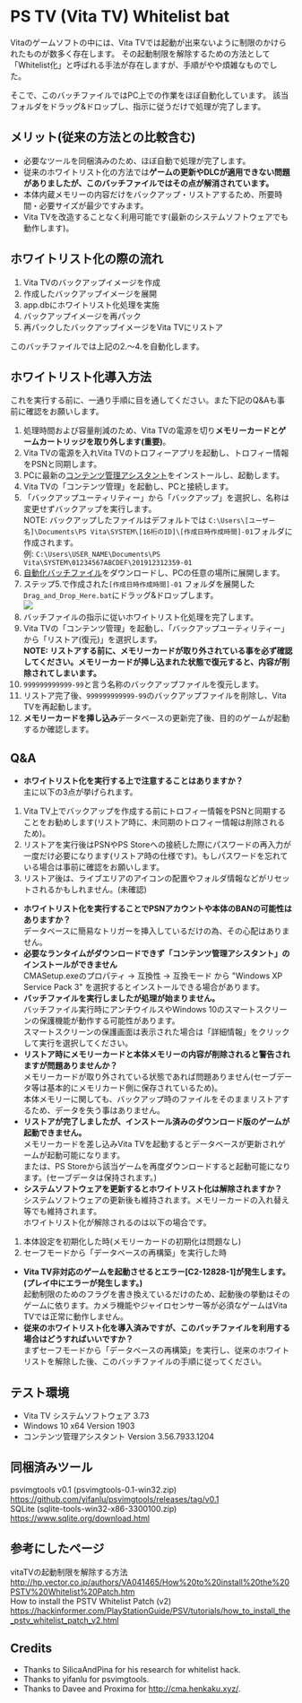 # PS TV (Vita TV) Whitelist bat
Vitaのゲームソフトの中には、Vita TVでは起動が出来ないように制限のかけられたものが数多く存在します。
その起動制限を解除するための方法として「Whitelist化」と呼ばれる手法が存在しますが、手順がやや煩雑なものでした。

そこで、このバッチファイルではPC上での作業をほぼ自動化しています。 該当フォルダをドラッグ&ドロップし、指示に従うだけで処理が完了します。


## メリット(従来の方法との比較含む)
- 必要なツールを同梱済みのため、ほぼ自動で処理が完了します。
- 従来のホワイトリスト化の方法では**ゲームの更新やDLCが適用できない問題がありましたが、このバッチファイルではその点が解消されています。**
- 本体内蔵メモリーの内容だけをバックアップ・リストアするため、所要時間・必要サイズが最少ですみます。
- Vita TVを改造することなく利用可能です(最新のシステムソフトウェアでも動作します)。

## ホワイトリスト化の際の流れ
1. Vita TVのバックアップイメージを作成
2. 作成したバックアップイメージを展開
3. app.dbにホワイトリスト化処理を実施
4. バックアップイメージを再パック
5. 再パックしたバックアップイメージをVita TVにリストア

このバッチファイルでは上記の2.～4.を自動化します。

## ホワイトリスト化導入方法
これを実行する前に、一通り手順に目を通してください。また下記のQ&Aも事前に確認をお願いします。
1. 処理時間および容量削減のため、Vita TVの電源を切り**メモリーカードとゲームカートリッジを取り外します(重要)**。
2. Vita TVの電源を入れVita TVのトロフィーアプリを起動し、トロフィー情報をPSNと同期します。
3. PCに最新の[コンテンツ管理アシスタント](http://cma.dl.playstation.net/cma/win/jp/)をインストールし、起動します。
4. Vita TVの「コンテンツ管理」を起動し、PCと接続します。
5. 「バックアップユーティリティー」から「バックアップ」を選択し、名称は変更せずバックアップを実行します。  
NOTE: バックアップしたファイルはデフォルトでは `C:\Users\[ユーザー名]\Documents\PS Vita\SYSTEM\[16桁のID]\[作成日時作成時間]-01`フォルダに作成されます。  
例: `C:\Users\USER_NAME\Documents\PS Vita\SYSTEM\01234567ABCDEF\201912312359-01`  
6. [自動化バッチファイル](https://github.com/1jtp8sobiu/ps_tv_whitelist_bat/archive/master.zip)をダウンロードし、PCの任意の場所に展開します。
7. ステップ5.で作成された`[作成日時作成時間]-01` フォルダを展開した`Drag_and_Drop_Here.bat`にドラッグ&ドロップします。  
![](https://github.com/1jtp8sobiu/ps_tv_whitelist_bat/raw/master/img/25a2e475e4d5edcd602e242dbca8fd9e.png)
8. バッチファイルの指示に従いホワイトリスト化処理を完了します。
9. Vita TVの「コンテンツ管理」を起動し、「バックアップユーティリティー」から「リストア(復元)」を選択します。  
**NOTE: リストアする前に、メモリーカードが取り外されている事を必ず確認してください。メモリーカードが挿し込まれた状態で復元すると、内容が削除されてしまいます。**  
10. `999999999999-99`と言う名称のバックアップファイルを復元します。
11. リストア完了後、`999999999999-99`のバックアップファイルを削除し、Vita TVを再起動します。
12. **メモリーカードを挿し込み**データベースの更新完了後、目的のゲームが起動するか確認します。


## Q&A

- **ホワイトリスト化を実行する上で注意することはありますか？**  
主に以下の3点が挙げられます。  
1. Vita TV上でバックアップを作成する前にトロフィー情報をPSNと同期することをお勧めします(リストア時に、未同期のトロフィー情報は削除されるため)。  
2. リストアを実行後はPSNやPS Storeへの接続した際にパスワードの再入力が一度だけ必要になります(リストア時の仕様です)。もしパスワードを忘れている場合は事前に確認をお願いします。
3. リストア後は、ライブエリアのアイコンの配置やフォルダ情報などがリセットされるかもしれません。(未確認)
- **ホワイトリスト化を実行することでPSNアカウントや本体のBANの可能性はありますか？**  
データベースに簡易なトリガーを挿入しているだけの為、その心配はありません。  
- **必要なランタイムがダウンロードできず「コンテンツ管理アシスタント」のインストールができません**  
CMASetup.exeのプロパティ -> 互換性 -> 互換モード から "Windows XP Service Pack 3" を選択するとインストールできる場合があります。
- **バッチファイルを実行しましたが処理が始まりません。**  
バッチファイル実行時にアンチウイルスやWindows 10のスマートスクリーンの保護機能が動作する可能性があります。  
スマートスクリーンの保護画面は表示された場合は「詳細情報」をクリックして実行を選択してください。  
- **リストア時にメモリーカードと本体メモリーの内容が削除されると警告されますが問題ありませんか？**  
メモリーカードが取り外されている状態であれば問題ありません(セーブデータ等は基本的にメモリカード側に保存されているため)。  
本体メモリーに関しても、バックアップ時のファイルをそのままリストアするため、データを失う事はありません。  
- **リストアが完了しましたが、インストール済みのダウンロード版のゲームが起動できません。**  
メモリーカードを差し込みVita TVを起動するとデータベースが更新されゲームが起動可能になります。  
または、PS Storeから該当ゲームを再度ダウンロードすると起動可能になります。(セーブデータは保持されます。)  
- **システムソフトウェアを更新するとホワイトリスト化は解除されますか？**  
システムソフトウェアの更新後も維持されます。メモリーカードの入れ替え等でも維持されます。  
ホワイトリスト化が解除されるのは以下の場合です。  
 1. 本体設定を初期化した時(メモリーカードの初期化は問題なし)
 2. セーフモードから「データベースの再構築」を実行した時  
- **Vita TV非対応のゲームを起動させるとエラー[C2-12828-1]が発生します。(プレイ中にエラーが発生します。)**  
起動制限のためのフラグを書き換えているだけのため、起動後の挙動はそのゲームに依ります。カメラ機能やジャイロセンサー等が必須なゲームはVita TVでは正常に動作しません。
- **従来のホワイトリスト化を導入済みですが、このバッチファイルを利用する場合はどうすればいいですか？**  
まずセーフモードから「データベースの再構築」を実行し、従来のホワイトリストを解除した後、このバッチファイルの手順に従ってください。

## テスト環境
- Vita TV システムソフトウェア 3.73
- Windows 10 x64 Version 1903 
- コンテンツ管理アシスタント Version 3.56.7933.1204

## 同梱済みツール
psvimgtools v0.1 (psvimgtools-0.1-win32.zip)  
https://github.com/yifanlu/psvimgtools/releases/tag/v0.1  
SQLite (sqlite-tools-win32-x86-3300100.zip)  
https://www.sqlite.org/download.html

## 参考にしたページ
vitaTVの起動制限を解除する方法  
http://hp.vector.co.jp/authors/VA041465/How%20to%20install%20the%20PSTV%20Whitelist%20Patch.htm  
How to install the PSTV Whitelist Patch (v2)  
https://hackinformer.com/PlayStationGuide/PSV/tutorials/how_to_install_the_pstv_whitelist_patch_v2.html

## Credits
- Thanks to SilicaAndPina for his research for whitelist hack.
- Thanks to yifanlu for psvimgtools.
- Thanks to Davee and Proxima for http://cma.henkaku.xyz/.
